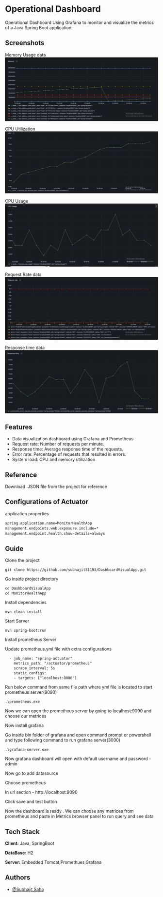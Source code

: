 
# Operational Dashboard

Operational Dashboard Using Grafana to monitor and visualize the metrics of a Java Spring Boot application.


## Screenshots
Memory Usage data
![App Screenshot](https://raw.githubusercontent.com/subhajit51193/DashboardVisualApp/main/JVM%20memory.JPG)

CPU Utilization
![App Screenshot](https://raw.githubusercontent.com/subhajit51193/DashboardVisualApp/main/CPU%20utilization.JPG)

CPU Usage
![App Screenshot](https://raw.githubusercontent.com/subhajit51193/DashboardVisualApp/main/CPU%20Usage%20details.JPG)

Request Rate data
![App Screenshot](https://raw.githubusercontent.com/subhajit51193/DashboardVisualApp/main/RequestRate.JPG)

Response time data
![App Screenshot](https://raw.githubusercontent.com/subhajit51193/DashboardVisualApp/main/ResponseTime.JPG)


## Features

- Data visualization dashborad using Grafana and Prometheus
- Request rate: Number of requests per minute.
- Response time: Average response time of the requests.
- Error rate: Percentage of requests that resulted in errors.
- System load: CPU and memory utilization


## Reference

Download .JSON file from the project for reference
## Configurations of Actuator

application.properties
```bash
spring.application.name=MonitorHealthApp
management.endpoints.web.exposure.include=*
management.endpoint.health.show-details=always
```
    
## Guide

Clone the project
```
git clone https://github.com/subhajit51193/DashboardVisualApp.git
```
Go inside project directory
```
cd DashboardVisualApp
cd MonitorHealthApp
```
Install dependencies
```
mvn clean install
```
Start Server
```
mvn spring-boot:run
```
Install prometheus Server

Update prometheus.yml file with extra configurations
```
  - job_name: "spring-actuator"
    metrics_path: "/actuator/prometheus"
    scrape_interval: 5s
    static_configs:
    - targets: ["localhost:8080"]    

```
Run below command from same file path where yml file is located to start prometheus server(9090)
```
.\prometheus.exe
```
Now we can open the prometheus server by going to localhost:9090 and choose our metrices

Now install grafana

Go inside bin folder of grafana and open command prompt or powershell and type following command to run grafana server(3000)

```
.\grafana-server.exe
```

Now grafana dashboard will open with default username and password - admin

Now go to add datasource

Choose prometheus

In url section - http://localhost:9090

Click save and test button

Now the dashboard is ready . We can choose any metrices from prometheus and paste in Metrics browser panel to run query and see data


## Tech Stack

**Client:** Java, SpringBoot

**DataBase:** H2

**Server:** Embedded Tomcat,Promethues,Grafana


## Authors

- [@Subhajit Saha](https://github.com/subhajit51193)
